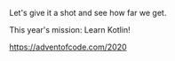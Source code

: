 Let's give it a shot and see how far we get.

This year's mission: Learn Kotlin!

https://adventofcode.com/2020

